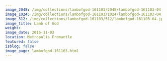 ```yaml
---
image_2048: /img/collections/lambofgod-161103/2048/lambofgod-161103-04.jpg
image_1024: /img/collections/lambofgod-161103/1024/lambofgod-161103-04.jpg
image_512: /img/collections/lambofgod-161103/512/lambofgod-161103-04.jpg
image_title: Lamb of God
weight: 
image_date: 2016-11-03
location: Metropolis Fremantle
featured: false
isblog: false
image_page: lambofgod-161103.html
---
```

